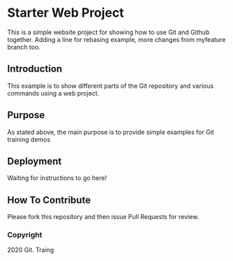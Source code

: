 # Starter Web Project

This is a simple website project for 
showing how to use Git and Github together.
Adding a line for rebasing example, more changes from
myfeature branch too.

## Introduction

This example is to show different parts
of the Git repository and various commands 
using a web project.

## Purpose

As stated above, the main purpose is to 
provide simple examples for Git training
demos

## Deployment

Waiting for instructions to go here!

## How To Contribute

Please fork this repository and then issue Pull Requests for 
review. 

### Copyright
2020 Git. Traing
